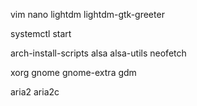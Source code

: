 vim 
nano
lightdm
lightdm-gtk-greeter

systemctl start

arch-install-scripts 
alsa
alsa-utils
neofetch

xorg gnome gnome-extra gdm




aria2
aria2c
